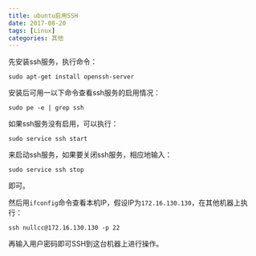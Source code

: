 ```yaml
---
title: ubuntu启用SSH
date: 2017-08-20
tags: [Linux]
categories: 其他
---
```


先安装ssh服务，执行命令：

    sudo apt-get install openssh-server

安装后可用一以下命令查看ssh服务的启用情况：

    sudo pe -e | grep ssh

如果ssh服务没有启用，可以执行：

    sudo service ssh start

来启动ssh服务，如果要关闭ssh服务，相应地输入：

    sudo service ssh stop

即可。

然后用`ifconfig`命令查看本机IP，假设IP为`172.16.130.130`，在其他机器上执行：

    ssh nullcc@172.16.130.130 -p 22

再输入用户密码即可SSH到这台机器上进行操作。
